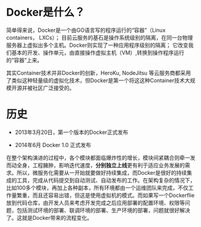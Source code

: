 # Docker是什么？

简单得来说，Docker是一个由GO语言写的程序运行的“容器”（Linux containers， LXCs）； 目前云服务的基石是操作系统级别的隔离，在同一台物理服务器上虚拟出多个主机。Docker则实现了一种应用程序级别的隔离； 它改变我们基本的开发、操作单元，由直接操作虚拟主机（VM）,转换到操作程序运行的“容器”上来。

其实Container技术并非Docker的创新，HeroKu, NodeJitsu 等云服务商都采用了类似这种轻量级的虚拟化技术，但Docker是第一个将这这种Container技术大规模开源并被社区广泛接受的。

# 历史

* 2013年3月20日，第一个版本的Docker正式发布

* 2014年6月 Docker 1.0 正式发布

在整个架构演进的过程中，各个模块都面临爆炸性的增长，模块间紧耦合则牵一发而动全身，工程臃肿，影响迭代速度，**分别独立上线**更有利于适应业务发展的需求。所以，微服务化需要从一开始就要做好持续集成，而Docker是很好的持续集成的工具，完成从代码提交到自动测试、自动发布的工作。在架构复杂的情况下，比如100多个模块，再加上各种副本，所有环境都由一个运维团队来完成，不仅工作量繁重，而且还容易出错，但这是使用虚拟机的模式。而如果写一个Dockerflie放到代码仓库，由开发人员来考虑开发完成之后应用部署的配置环境、权限等问题，包括测试环境的部署、联调环境的部署、生产环境的部署，问题就很好解决了。这就是Docker带来的流程变化。

